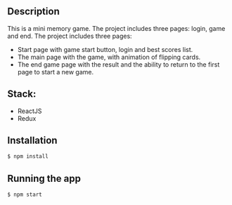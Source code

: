 ## Description

This is a mini memory game. The project includes three pages: login, game and end.
The project includes three pages:
* Start page with game start button, login and best scores list.
* The main page with the game, with animation of flipping cards.
* The end game page with the result and the ability to return to 
the first page to start a new game.

## Stack:
* ReactJS
* Redux

## Installation

```bash
$ npm install
```

## Running the app

```bash
$ npm start
```
